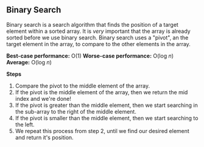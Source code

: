 
## Binary Search

Binary search is a search algorithm that finds the position of a target element within a sorted array. It is *very* important that the array is already sorted before we use binary search. Binary search uses a "pivot", an the target element in the array, to compare to the other elements in the array.

**Best-case performance:** O(1)
**Worse-case performance:** O(log *n*)
**Average:** O(log *n*)

**Steps**
1. Compare the pivot to the middle element of the array.
2. If the pivot is the middle element of the array, then we return the mid index and we're done!
3. If the pivot is greater than the middle element, then we start searching in the sub-array to the right of the middle element.
4. If the pivot is smaller than the middle element, then we start searching to the left.
5. We repeat this process from step 2, until we find our desired element and return it's position. 
